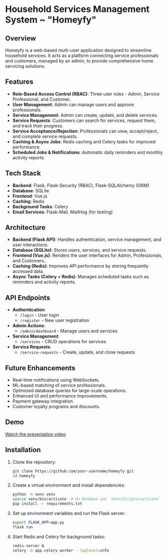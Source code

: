 # Household Services Management System ~ "Homeyfy"

## Overview
Homeyfy is a web-based multi-user application designed to streamline household services. It acts as a platform connecting service professionals and customers, managed by an admin, to provide comprehensive home servicing solutions.

## Features
- **Role-Based Access Control (RBAC)**: Three user roles - Admin, Service Professional, and Customer.
- **User Management**: Admin can manage users and approve professionals.
- **Service Management**: Admin can create, update, and delete services.
- **Service Requests**: Customers can search for services, request them, and track their progress.
- **Service Acceptance/Rejection**: Professionals can view, accept/reject, and complete service requests.
- **Caching & Async Jobs**: Redis caching and Celery tasks for improved performance.
- **Scheduled Jobs & Notifications**: Automatic daily reminders and monthly activity reports.

## Tech Stack
- **Backend**: Flask, Flask-Security (RBAC), Flask-SQLAlchemy (ORM)
- **Database**: SQLite
- **Frontend**: Vue.js
- **Caching**: Redis
- **Background Tasks**: Celery
- **Email Services**: Flask-Mail, MailHog (for testing)

## Architecture
- **Backend (Flask API)**: Handles authentication, service management, and user interactions.
- **Database (SQLite)**: Stores users, services, and service requests.
- **Frontend (Vue.js)**: Renders the user interfaces for Admin, Professionals, and Customers.
- **Caching (Redis)**: Improves API performance by storing frequently accessed data.
- **Async Tasks (Celery + Redis)**: Manages scheduled tasks such as reminders and activity reports.

## API Endpoints
- **Authentication**:
  - `/login` - User login
  - `/register` - New user registration
- **Admin Actions**:
  - `/admin/dashboard` - Manage users and services
- **Service Management**:
  - `/services` - CRUD operations for services
- **Service Requests**:
  - `/service-requests` - Create, update, and close requests

## Future Enhancements
- Real-time notifications using WebSockets.
- ML-based matching of service professionals.
- Optimized database queries for large-scale operations.
- Enhanced UI and performance improvements.
- Payment gateway integration.
- Customer loyalty programs and discounts.

## Demo
[Watch the presentation video](https://drive.google.com/file/d/1B8M62IEN44I0p9CK1iU0echyviY1qu-q/view?usp=sharing)

## Installation
1. Clone the repository:
   ```sh
   git clone https://github.com/your-username/homeyfy.git
   cd homeyfy
   ```
2. Create a virtual environment and install dependencies:
   ```sh
   python -m venv venv
   source venv/bin/activate  # On Windows use `venv\Scripts\activate`
   pip install -r requirements.txt
   ```
3. Set up environment variables and run the Flask server:
   ```sh
   export FLASK_APP=app.py
   flask run
   ```
4. Start Redis and Celery for background tasks:
   ```sh
   redis-server &
   celery -A app.celery worker --loglevel=info
   ```



